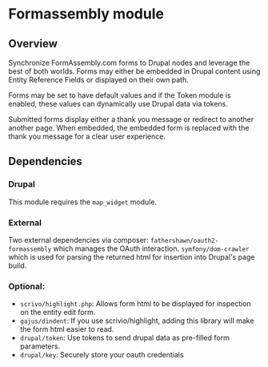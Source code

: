 # Formassembly module

## Overview

Synchronize FormAssembly.com forms to Drupal nodes and leverage the best of
both worlds. Forms may either be embedded in Drupal content using Entity
Reference Fields or displayed on their own path.

Forms may be set to have default values and if the Token module is enabled,
these values can dynamically use Drupal data via tokens.

Submitted forms display either a thank you message or redirect to another
another page. When embedded, the embedded form is replaced with the thank
you message for a clear user experience.

## Dependencies

### Drupal

This module requires the `map_widget` module.

### External

Two external dependencies via composer: `fathershawn/oauth2-formassembly` which
manages the OAuth interaction. `symfony/dom-crawler` which is used for parsing
the returned html for insertion into Drupal's page build.

### Optional:

- `scrivo/highlight.php`: Allows form html to be displayed for inspection on
   the entity edit form.
- `gajus/dindent`: If you use scrivio/highlight, adding this library will make
    the form html easier to read.
- `drupal/token`: Use tokens to send drupal data as pre-filled form parameters.
- `drupal/key`: Securely store your oauth credentials
